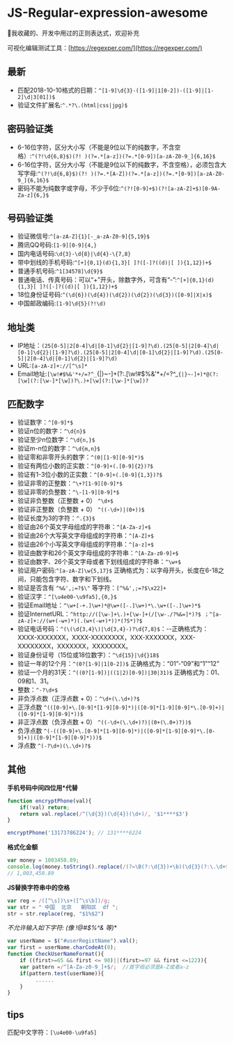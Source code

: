 # JS-Regular-expression-awesome
:page_facing_up:我收藏的、开发中用过的正则表达式，欢迎补充

可视化编辑测试工具：[https://regexper.com/](https://regexper.com/)

## 最新
- 匹配2018-10-10格式的日期：`^[1-9]\d{3}-([1-9]|1[0-2])-([1-9]|[1-2]\d|3[01])$`
- 验证文件扩展名:`^.*?\.(html|css|jpg)$`

## 密码验证类
- 6-16位字符，区分大小写（不能是9位以下的纯数字，不含空格）:`^(?!\d{6,8}$)(?! )(?=.*[a-z])(?=.*[0-9])[a-zA-Z0-9_]{6,16}$`
- 6-16位字符，区分大小写（不能是9位以下的纯数字，不含空格），必须包含大写字母:`^(?!\d{6,8}$)(?! )(?=.*[A-Z])(?=.*[a-z])(?=.*[0-9])[a-zA-Z0-9_]{6,16}$`
- 密码不能为纯数字或字母，不少于6位:`^(?![0-9]+$)(?![a-zA-Z]+$)[0-9A-Za-z]{6,}$`

## 号码验证类
- 验证微信号:`^[a-zA-Z]{1}[-_a-zA-Z0-9]{5,19}$`
- 腾讯QQ号码:`[1-9][0-9]{4,}`
- 国内电话号码:`\d{3}-\d{8}|\d{4}-\{7,8}`
- 带中划线的手机号码:`^[+]{0,1}(d){1,3}[ ]?([-]?((d)|[ ]){1,12})+$`
- 普通手机号码:`^1[34578]\d{9}$`
- 普通电话、传真号码：可以“+”开头，除数字外，可含有“-”:`^[+]{0,1}(d){1,3}[ ]?([-]?((d)|[ ]){1,12})+$`
- 18位身份证号码:`^(\d{6})(\d{4})(\d{2})(\d{2})(\d{3})([0-9]|X|x)$`
- 中国邮政编码:`[1-9]\d{5}(?!\d)`

## 地址类
- IP地址：`(25[0-5]|2[0-4]\d|[0-1]\d{2}|[1-9]?\d).(25[0-5]|2[0-4]\d|[0-1]\d{2}|[1-9]?\d).(25[0-5]|2[0-4]\d|[0-1]\d{2}|[1-9]?\d).(25[0-5]|2[0-4]\d|[0-1]\d{2}|[1-9]?\d)`
- URL:`[a-zA-z]+://[^\s]*`
- Email地址:`[\w!#$%&'*+/=?^_`{|}~-]+(?:\.[\w!#$%&'*+/=?^_`{|}~-]+)*@(?:[\w](?:[\w-]*[\w])?\.)+[\w](?:[\w-]*[\w])?`

## 匹配数字
- 验证数字：`^[0-9]*$`
- 验证n位的数字：`^\d{n}$` 
- 验证至少n位数字：`^\d{n,}$` 
- 验证m-n位的数字：`^\d{m,n}$` 
- 验证零和非零开头的数字：`^(0|[1-9][0-9]*)$` 
- 验证有两位小数的正实数：`^[0-9]+(.[0-9]{2})?$` 
- 验证有1-3位小数的正实数：`^[0-9]+(.[0-9]{1,3})?$` 
- 验证非零的正整数：`^\+?[1-9][0-9]*$` 
- 验证非零的负整数：`^\-[1-9][0-9]*$` 
- 验证非负整数（正整数 + 0） `^\d+$` 
- 验证非正整数（负整数 + 0） `^((-\d+)|(0+))$` 
- 验证长度为3的字符：`^.{3}$` 
- 验证由26个英文字母组成的字符串：`^[A-Za-z]+$` 
- 验证由26个大写英文字母组成的字符串：`^[A-Z]+$` 
- 验证由26个小写英文字母组成的字符串：`^[a-z]+$` 
- 验证由数字和26个英文字母组成的字符串：`^[A-Za-z0-9]+$` 
- 验证由数字、26个英文字母或者下划线组成的字符串：`^\w+$` 
- 验证用户密码:`^[a-zA-Z]\w{5,17}$` 正确格式为：以字母开头，长度在6-18之间，只能包含字符、数字和下划线。 
- 验证是否含有 `^%&',;=?$\"` 等字符：`[^%&',;=?$\x22]+` 
- 验证汉字：`^[\u4e00-\u9fa5],{0,}$` 
- 验证Email地址：`^\w+[-+.]\w+)*@\w+([-.]\w+)*\.\w+([-.]\w+)*$` 
- 验证InternetURL：`^http://([\w-]+\.)+[\w-]+(/[\w-./?%&=]*)?$ ；^[a-zA-z]+://(w+(-w+)*)(.(w+(-w+)*))*(?S*)?$` 
- 验证电话号码：`^(\(\d{3,4}\)|\d{3,4}-)?\d{7,8}$`：--正确格式为：XXXX-XXXXXXX，XXXX-XXXXXXXX，XXX-XXXXXXX，XXX-XXXXXXXX，XXXXXXX，XXXXXXXX。 
- 验证身份证号（15位或18位数字）：`^\d{15}|\d{}18$` 
- 验证一年的12个月：`^(0?[1-9]|1[0-2])$` 正确格式为：“01”-“09”和“1”“12” 
- 验证一个月的31天：`^((0?[1-9])|((1|2)[0-9])|30|31)$` 正确格式为：01、09和1、31。 
- 整数：`^-?\d+$` 
- 非负浮点数（正浮点数 + 0）：`^\d+(\.\d+)?$` 
- 正浮点数 `^(([0-9]+\.[0-9]*[1-9][0-9]*)|([0-9]*[1-9][0-9]*\.[0-9]+)|([0-9]*[1-9][0-9]*))$` 
- 非正浮点数（负浮点数 + 0） `^((-\d+(\.\d+)?)|(0+(\.0+)?))$` 
- 负浮点数 `^(-(([0-9]+\.[0-9]*[1-9][0-9]*)|([0-9]*[1-9][0-9]*\.[0-9]+)|([0-9]*[1-9][0-9]*)))$` 
- 浮点数 `^(-?\d+)(\.\d+)?$`

## 其他
**手机号码中间四位用*代替**
```js
function encryptPhone(val){
    if(!val) return;
    return val.replace(/^(\d{3})(\d{4})(\d+)/, '$1****$3')
}

encryptPhone('13173786224'); // 131****6224
```

**格式化金额**
```js
var money = 1003450.89;
console.log(money.toString().replace(/(?=\B(?:\d{3})+\b)(\d{3}(?:\.\d+$)?)/g,',$1'));
// 1,003,450.89
```

**JS替换字符串中的空格**
```js
var reg = /([^\s])\s+([^\s\b])/g;
var str = " 中国  北京   朝阳区  df "; 
str = str.replace(reg, "$1%$2")
```

**不允许输入如下字符: (像 !@#$%^&* 等)**
```js
var userName = $("#userRegistName").val(); 
var first = userName.charCodeAt(0); 
function CheckUserNameFormat(){
    if ((first>=65 && first <= 90)||(first>=97 && first <=122)){
    var pattern =/^[A-Za-z0-9_]+$/;  //首字母必须是A-Z或者a-z
    if(pattern.test(userName)){ 
         ......
    }
} 
```

## tips
匹配中文字符：`[\u4e00-\u9fa5]`


